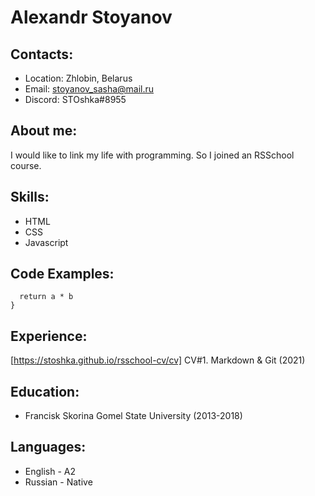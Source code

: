# Alexandr Stoyanov

## Contacts:
* Location: Zhlobin, Belarus
* Email: stoyanov_sasha@mail.ru
* Discord: STOshka#8955

## About me:
I would like to link my life with programming. So I joined an RSSchool course.

## Skills:
* HTML
* CSS
* Javascript

## Code Examples:
```function multiply(a, b){
  return a * b
}
```

## Experience:
[https://stoshka.github.io/rsschool-cv/cv] CV#1. Markdown & Git (2021)


## Education:
* Francisk Skorina Gomel State University (2013-2018)

## Languages:
* English - A2
* Russian - Native